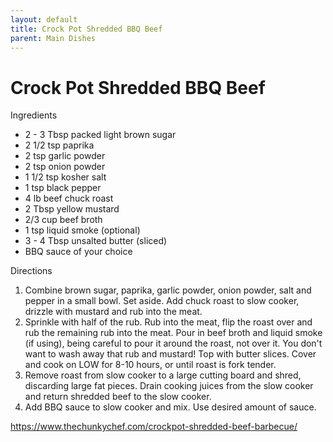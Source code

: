 ```yaml
---
layout: default
title: Crock Pot Shredded BBQ Beef
parent: Main Dishes
---
```

# Crock Pot Shredded BBQ Beef

Ingredients
  * 2 - 3 Tbsp packed light brown sugar
  * 2 1/2 tsp paprika
  * 2 tsp garlic powder
  * 2 tsp onion powder
  * 1 1/2 tsp kosher salt
  * 1 tsp black pepper
  * 4 lb beef chuck roast
  * 2 Tbsp yellow mustard
  * 2/3 cup beef broth
  * 1 tsp liquid smoke (optional)
  * 3 - 4 Tbsp unsalted butter (sliced)
  * BBQ sauce of your choice

Directions
  1. Combine brown sugar, paprika, garlic powder, onion powder, salt and pepper in a small bowl. Set aside. Add chuck roast to slow cooker, drizzle with mustard and rub into the meat.
  2. Sprinkle with half of the rub. Rub into the meat, flip the roast over and rub the remaining rub into the meat. Pour in beef broth and liquid smoke (if using), being careful to pour it around the roast, not over it. You don't want to wash away that rub and mustard! Top with butter slices. Cover and cook on LOW for 8-10 hours, or until roast is fork tender.
  3. Remove roast from slow cooker to a large cutting board and shred, discarding large fat pieces. Drain cooking juices from the slow cooker and return shredded beef to the slow cooker.
  4. Add BBQ sauce to slow cooker and mix. Use desired amount of sauce.

<https://www.thechunkychef.com/crockpot-shredded-beef-barbecue/>

